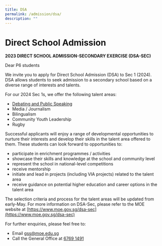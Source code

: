 ```yaml
---
title: DSA
permalink: /admission/dsa/
description: ""
---
```

# **Direct School Admission**

**2023 DIRECT SCHOOL ADMISSION-SECONDARY EXERCISE (DSA-SEC)**

Dear P6 students

We invite you to apply for Direct School Admission (DSA) to Sec 1 (2024). DSA allows students to seek admission to a secondary school based on a diverse range of interests and talents.

For our 2024 Sec 1s, we offer the following talent areas:
* [Debating and Public Speaking](/signature-programmes/applied-learning-programme/debatenpublicspeaking/)
* Media / Journalism 
* Bilingualism 
* Community Youth Leadership 
* Rugby 


Successful applicants will enjoy a range of developmental opportunities to nurture their interests and develop their skills in the talent area offered to them. These students can look forward to opportunities to:

*  participate in enrichment programmes / activities
*  showcase their skills and knowledge at the school and community level
*  represent the school in national-level competitions
*  receive mentorship
*  initiate and lead in projects (including VIA projects) related to the talent area
*  receive guidance on potential higher education and career options in the talent area


The selection criteria and process for the talent areas will be updated from early-May. For more information on DSA-Sec, please refer to the MOE website at [https://www.moe.gov.sg/dsa-sec](https://www.moe.gov.sg/dsa-sec)

For further enquiries, please feel free to:
* Email gss@moe.edu.sg
* Call the General Office at [6769 1491](tel:+6567691491)
